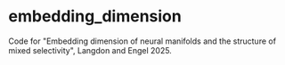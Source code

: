 # embedding_dimension
Code for "Embedding dimension of neural manifolds and the structure of mixed selectivity", Langdon and Engel 2025.
